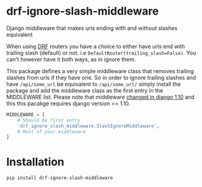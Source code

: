 # drf-ignore-slash-middleware
Django middleware that makes urls ending with and without slashes equivalent


When using [DRF](https://www.django-rest-framework.org) routers you have a choice to either have urls end with trailing slash (default) or not. 
i.e `DefaultRouter(trailing_slash=False)`. You can't however have it both ways, as in ignore them.

This package defines a very simple middleware class that removes trailing slashes from urls if they have one.
So in order to ignore trailing slashes and have `/api/some_url` be equivalent to `/api/some_url/` simply install the package and add the middleware class as the first entry in the MIDDLEWARE list. Please note that middleware [changed in django 1.10](https://docs.djangoproject.com/en/1.10/topics/http/middleware/) and this this pacakge requires django version >= 1.10.

```python
MIDDLEWARE = [
	# Should be first entry
	'drf_ignore_slash_middleware.SlashIgnoreMiddleware',
	# Rest of your middleware
]
```


# Installation
`pip install drf-ignore-slash-middleware`